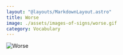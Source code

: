 ```yaml
---
layout: "@layouts/MarkdownLayout.astro"
title: Worse
image: ./assets/images-of-signs/worse.gif
category: Vocabulary
---
```


![Worse](@signs/worse.gif)
